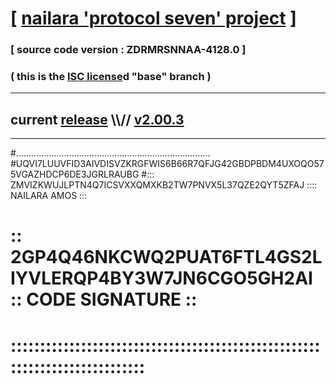 
# [ [nailara 'protocol seven' project](http://nailara.network/) ]

### [ source code version : ZDRMRSNNAA-4128.0 ]

### ( this is the [ISC license](license)d "base" branch )
---
## current [release](https://github.com/nailara-technologies/protocol-7/releases) \\\\// [v2.00.3](https://github.com/nailara-technologies/protocol-7/releases/tag/v2.00.3)
---

#.............................................................................
#UQVI7LUUVFID3AIVDISVZKRGFWIS6B66R7QFJG42GBDPBDM4UXOQO575VGAZHDCP6DE3JGRLRAUBG
#::: ZMVIZKWUJLPTN4Q7ICSVXXQMXKB2TW7PNVX5L37QZE2QYT5ZFAJ :::: NAILARA AMOS :::
# :: 2GP4Q46NKCWQ2PUAT6FTL4GS2LIYVLERQP4BY3W7JN6CGO5GH2AI :: CODE SIGNATURE ::
# ::::::::::::::::::::::::::::::::::::::::::::::::::::::::::::::::::::::::::::
